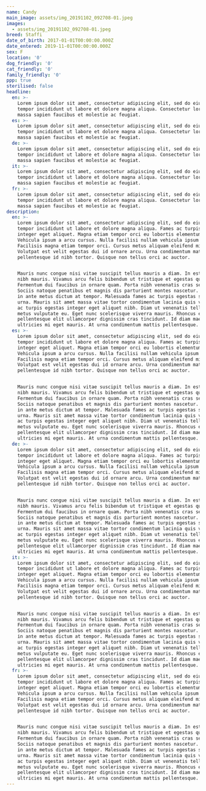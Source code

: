 ```yaml
---
name: Candy
main_image: assets/img_20191102_092708-01.jpeg
images:
  - assets/img_20191102_092708-01.jpeg
breed: Staffi
date_of_birth: 2017-01-01T00:00:00.000Z
date_entered: 2019-11-01T00:00:00.000Z
sex: F
location: '0'
dog_friendly: '0'
cat_friendly: '0'
family_friendly: '0'
ppp: true
sterilised: false
headline:
  en: >-
    Lorem ipsum dolor sit amet, consectetur adipiscing elit, sed do eiusmod
    tempor incididunt ut labore et dolore magna aliqua. Consectetur lorem donec
    massa sapien faucibus et molestie ac feugiat.
  es: >-
    Lorem ipsum dolor sit amet, consectetur adipiscing elit, sed do eiusmod
    tempor incididunt ut labore et dolore magna aliqua. Consectetur lorem donec
    massa sapien faucibus et molestie ac feugiat.
  de: >-
    Lorem ipsum dolor sit amet, consectetur adipiscing elit, sed do eiusmod
    tempor incididunt ut labore et dolore magna aliqua. Consectetur lorem donec
    massa sapien faucibus et molestie ac feugiat.
  it: >-
    Lorem ipsum dolor sit amet, consectetur adipiscing elit, sed do eiusmod
    tempor incididunt ut labore et dolore magna aliqua. Consectetur lorem donec
    massa sapien faucibus et molestie ac feugiat.
  fr: >-
    Lorem ipsum dolor sit amet, consectetur adipiscing elit, sed do eiusmod
    tempor incididunt ut labore et dolore magna aliqua. Consectetur lorem donec
    massa sapien faucibus et molestie ac feugiat.
description:
  en: >-
    Lorem ipsum dolor sit amet, consectetur adipiscing elit, sed do eiusmod
    tempor incididunt ut labore et dolore magna aliqua. Fames ac turpis egestas
    integer eget aliquet. Magna etiam tempor orci eu lobortis elementum nibh.
    Vehicula ipsum a arcu cursus. Nulla facilisi nullam vehicula ipsum a.
    Facilisis magna etiam tempor orci. Cursus metus aliquam eleifend mi.
    Volutpat est velit egestas dui id ornare arcu. Urna condimentum mattis
    pellentesque id nibh tortor. Quisque non tellus orci ac auctor.


    Mauris nunc congue nisi vitae suscipit tellus mauris a diam. In est ante in
    nibh mauris. Vivamus arcu felis bibendum ut tristique et egestas quis ipsum.
    Fermentum dui faucibus in ornare quam. Porta nibh venenatis cras sed felis.
    Sociis natoque penatibus et magnis dis parturient montes nascetur. Feugiat
    in ante metus dictum at tempor. Malesuada fames ac turpis egestas sed tempus
    urna. Mauris sit amet massa vitae tortor condimentum lacinia quis vel. Fames
    ac turpis egestas integer eget aliquet nibh. Diam ut venenatis tellus in
    metus vulputate eu. Eget nunc scelerisque viverra mauris. Rhoncus est
    pellentesque elit ullamcorper dignissim cras tincidunt. Id diam maecenas
    ultricies mi eget mauris. At urna condimentum mattis pellentesque.
  es: >-
    Lorem ipsum dolor sit amet, consectetur adipiscing elit, sed do eiusmod
    tempor incididunt ut labore et dolore magna aliqua. Fames ac turpis egestas
    integer eget aliquet. Magna etiam tempor orci eu lobortis elementum nibh.
    Vehicula ipsum a arcu cursus. Nulla facilisi nullam vehicula ipsum a.
    Facilisis magna etiam tempor orci. Cursus metus aliquam eleifend mi.
    Volutpat est velit egestas dui id ornare arcu. Urna condimentum mattis
    pellentesque id nibh tortor. Quisque non tellus orci ac auctor.


    Mauris nunc congue nisi vitae suscipit tellus mauris a diam. In est ante in
    nibh mauris. Vivamus arcu felis bibendum ut tristique et egestas quis ipsum.
    Fermentum dui faucibus in ornare quam. Porta nibh venenatis cras sed felis.
    Sociis natoque penatibus et magnis dis parturient montes nascetur. Feugiat
    in ante metus dictum at tempor. Malesuada fames ac turpis egestas sed tempus
    urna. Mauris sit amet massa vitae tortor condimentum lacinia quis vel. Fames
    ac turpis egestas integer eget aliquet nibh. Diam ut venenatis tellus in
    metus vulputate eu. Eget nunc scelerisque viverra mauris. Rhoncus est
    pellentesque elit ullamcorper dignissim cras tincidunt. Id diam maecenas
    ultricies mi eget mauris. At urna condimentum mattis pellentesque.
  de: >-
    Lorem ipsum dolor sit amet, consectetur adipiscing elit, sed do eiusmod
    tempor incididunt ut labore et dolore magna aliqua. Fames ac turpis egestas
    integer eget aliquet. Magna etiam tempor orci eu lobortis elementum nibh.
    Vehicula ipsum a arcu cursus. Nulla facilisi nullam vehicula ipsum a.
    Facilisis magna etiam tempor orci. Cursus metus aliquam eleifend mi.
    Volutpat est velit egestas dui id ornare arcu. Urna condimentum mattis
    pellentesque id nibh tortor. Quisque non tellus orci ac auctor.


    Mauris nunc congue nisi vitae suscipit tellus mauris a diam. In est ante in
    nibh mauris. Vivamus arcu felis bibendum ut tristique et egestas quis ipsum.
    Fermentum dui faucibus in ornare quam. Porta nibh venenatis cras sed felis.
    Sociis natoque penatibus et magnis dis parturient montes nascetur. Feugiat
    in ante metus dictum at tempor. Malesuada fames ac turpis egestas sed tempus
    urna. Mauris sit amet massa vitae tortor condimentum lacinia quis vel. Fames
    ac turpis egestas integer eget aliquet nibh. Diam ut venenatis tellus in
    metus vulputate eu. Eget nunc scelerisque viverra mauris. Rhoncus est
    pellentesque elit ullamcorper dignissim cras tincidunt. Id diam maecenas
    ultricies mi eget mauris. At urna condimentum mattis pellentesque.
  it: >-
    Lorem ipsum dolor sit amet, consectetur adipiscing elit, sed do eiusmod
    tempor incididunt ut labore et dolore magna aliqua. Fames ac turpis egestas
    integer eget aliquet. Magna etiam tempor orci eu lobortis elementum nibh.
    Vehicula ipsum a arcu cursus. Nulla facilisi nullam vehicula ipsum a.
    Facilisis magna etiam tempor orci. Cursus metus aliquam eleifend mi.
    Volutpat est velit egestas dui id ornare arcu. Urna condimentum mattis
    pellentesque id nibh tortor. Quisque non tellus orci ac auctor.


    Mauris nunc congue nisi vitae suscipit tellus mauris a diam. In est ante in
    nibh mauris. Vivamus arcu felis bibendum ut tristique et egestas quis ipsum.
    Fermentum dui faucibus in ornare quam. Porta nibh venenatis cras sed felis.
    Sociis natoque penatibus et magnis dis parturient montes nascetur. Feugiat
    in ante metus dictum at tempor. Malesuada fames ac turpis egestas sed tempus
    urna. Mauris sit amet massa vitae tortor condimentum lacinia quis vel. Fames
    ac turpis egestas integer eget aliquet nibh. Diam ut venenatis tellus in
    metus vulputate eu. Eget nunc scelerisque viverra mauris. Rhoncus est
    pellentesque elit ullamcorper dignissim cras tincidunt. Id diam maecenas
    ultricies mi eget mauris. At urna condimentum mattis pellentesque.
  fr: >-
    Lorem ipsum dolor sit amet, consectetur adipiscing elit, sed do eiusmod
    tempor incididunt ut labore et dolore magna aliqua. Fames ac turpis egestas
    integer eget aliquet. Magna etiam tempor orci eu lobortis elementum nibh.
    Vehicula ipsum a arcu cursus. Nulla facilisi nullam vehicula ipsum a.
    Facilisis magna etiam tempor orci. Cursus metus aliquam eleifend mi.
    Volutpat est velit egestas dui id ornare arcu. Urna condimentum mattis
    pellentesque id nibh tortor. Quisque non tellus orci ac auctor.


    Mauris nunc congue nisi vitae suscipit tellus mauris a diam. In est ante in
    nibh mauris. Vivamus arcu felis bibendum ut tristique et egestas quis ipsum.
    Fermentum dui faucibus in ornare quam. Porta nibh venenatis cras sed felis.
    Sociis natoque penatibus et magnis dis parturient montes nascetur. Feugiat
    in ante metus dictum at tempor. Malesuada fames ac turpis egestas sed tempus
    urna. Mauris sit amet massa vitae tortor condimentum lacinia quis vel. Fames
    ac turpis egestas integer eget aliquet nibh. Diam ut venenatis tellus in
    metus vulputate eu. Eget nunc scelerisque viverra mauris. Rhoncus est
    pellentesque elit ullamcorper dignissim cras tincidunt. Id diam maecenas
    ultricies mi eget mauris. At urna condimentum mattis pellentesque.
---
```


